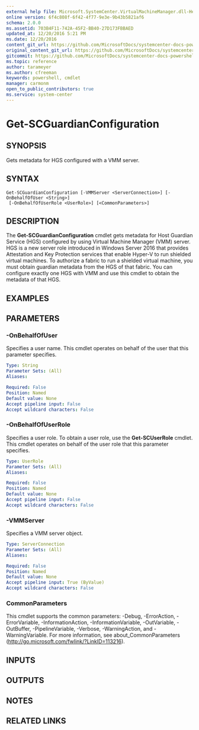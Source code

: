 ```yaml
---
external help file: Microsoft.SystemCenter.VirtualMachineManager.dll-Help.xml
online version: 6f4c808f-6f42-4f77-9e3e-9b43b5821af6
schema: 2.0.0
ms.assetid: 703B4F11-742A-45F2-BB40-27D173FBBAED
updated_at: 12/20/2016 5:21 PM
ms.date: 12/20/2016
content_git_url: https://github.com/MicrosoftDocs/systemcenter-docs-powershell/blob/master/systemcenter-cmdlets/SystemCenter2016/VirtualMachineManager/vlatest/Get-SCGuardianConfiguration.md
original_content_git_url: https://github.com/MicrosoftDocs/systemcenter-docs-powershell/blob/master/systemcenter-cmdlets/SystemCenter2016/VirtualMachineManager/vlatest/Get-SCGuardianConfiguration.md
gitcommit: https://github.com/MicrosoftDocs/systemcenter-docs-powershell/blob/485d58d80386539445685faae8425bdc96723376/systemcenter-cmdlets/SystemCenter2016/VirtualMachineManager/vlatest/Get-SCGuardianConfiguration.md
ms.topic: reference
author: tarameyer
ms.author: cfreeman
keywords: powershell, cmdlet
manager: carmonm
open_to_public_contributors: true
ms.service: system-center
---
```


# Get-SCGuardianConfiguration

## SYNOPSIS
Gets metadata for HGS configured with a VMM server.

## SYNTAX

```
Get-SCGuardianConfiguration [-VMMServer <ServerConnection>] [-OnBehalfOfUser <String>]
 [-OnBehalfOfUserRole <UserRole>] [<CommonParameters>]
```

## DESCRIPTION
The **Get-SCGuardianConfiguration** cmdlet gets metadata for Host Guardian Service (HGS) configured by using Virtual Machine Manager (VMM) server.
HGS is a new server role introduced in Windows Server 2016 that provides Attestation and Key Protection services that enable Hyper-V to run shielded virtual machines.
To authorize a fabric to run a shielded virtual machine, you must obtain guardian metadata from the HGS of that fabric.
You can configure exactly one HGS with VMM and use this cmdlet to obtain the metadata of that HGS.

## EXAMPLES


## PARAMETERS

### -OnBehalfOfUser
Specifies a user name.
This cmdlet operates on behalf of the user that this parameter specifies.

```yaml
Type: String
Parameter Sets: (All)
Aliases: 

Required: False
Position: Named
Default value: None
Accept pipeline input: False
Accept wildcard characters: False
```

### -OnBehalfOfUserRole
Specifies a user role.
To obtain a user role, use the **Get-SCUserRole** cmdlet.
This cmdlet operates on behalf of the user role that this parameter specifies.

```yaml
Type: UserRole
Parameter Sets: (All)
Aliases: 

Required: False
Position: Named
Default value: None
Accept pipeline input: False
Accept wildcard characters: False
```

### -VMMServer
Specifies a VMM server object.

```yaml
Type: ServerConnection
Parameter Sets: (All)
Aliases: 

Required: False
Position: Named
Default value: None
Accept pipeline input: True (ByValue)
Accept wildcard characters: False
```

### CommonParameters
This cmdlet supports the common parameters: -Debug, -ErrorAction, -ErrorVariable, -InformationAction, -InformationVariable, -OutVariable, -OutBuffer, -PipelineVariable, -Verbose, -WarningAction, and -WarningVariable. For more information, see about_CommonParameters (http://go.microsoft.com/fwlink/?LinkID=113216).

## INPUTS

## OUTPUTS

## NOTES

## RELATED LINKS

